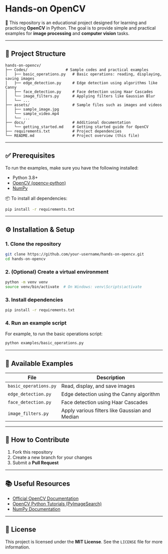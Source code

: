 # Hands-on OpenCV

🎯 This repository is an educational project designed for learning and practicing **OpenCV** in Python. The goal is to provide simple and practical examples for **image processing** and **computer vision** tasks.

---

## 📁 Project Structure

```
hands-on-opencv/
├── Codes/                 # Sample codes and practical examples
│   ├── basic_operations.py   # Basic operations: reading, displaying, saving images
│   ├── edge_detection.py     # Edge detection using algorithms like Canny
│   ├── face_detection.py     # Face detection using Haar Cascades
│   └── image_filters.py      # Applying filters like Gaussian Blur
│   └── ...      
├── assets/                   # Sample files such as images and videos
│   ├── sample_image.jpg
│   └── sample_video.mp4
│   └── ...
├── docs/                     # Additional documentation
│   └── getting_started.md    # Getting started guide for OpenCV
├── requirements.txt          # Project dependencies
└── README.md                 # Project overview (this file)
```

---

## ✅ Prerequisites

To run the examples, make sure you have the following installed:

* Python 3.8+
* [OpenCV (opencv-python)](https://pypi.org/project/opencv-python/)
* [NumPy](https://numpy.org/)

📦 To install all dependencies:

```bash
pip install -r requirements.txt
```

---

## ⚙️ Installation & Setup

### 1. Clone the repository

```bash
git clone https://github.com/your-username/hands-on-opencv.git
cd hands-on-opencv
```

### 2. (Optional) Create a virtual environment

```bash
python -m venv venv
source venv/bin/activate  # On Windows: venv\Scripts\activate
```

### 3. Install dependencies

```bash
pip install -r requirements.txt
```

### 4. Run an example script

For example, to run the basic operations script:

```bash
python examples/basic_operations.py
```

---

## 🧪 Available Examples

| File                  | Description                                    |
| --------------------- | ---------------------------------------------- |
| `basic_operations.py` | Read, display, and save images                 |
| `edge_detection.py`   | Edge detection using the Canny algorithm       |
| `face_detection.py`   | Face detection using Haar Cascades             |
| `image_filters.py`    | Apply various filters like Gaussian and Median |

---

## 🤝 How to Contribute

1. Fork this repository
2. Create a new branch for your changes
3. Submit a **Pull Request**

---

## 📚 Useful Resources

* [Official OpenCV Documentation](https://docs.opencv.org/)
* [OpenCV Python Tutorials (PyImageSearch)](https://pyimagesearch.com/)
* [NumPy Documentation](https://numpy.org/doc/)

---

## 📝 License

This project is licensed under the **MIT License**. See the `LICENSE` file for more information.
